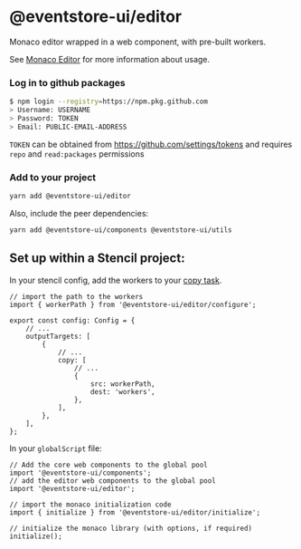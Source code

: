 # @eventstore-ui/editor

Monaco editor wrapped in a web component, with pre-built workers.

See [Monaco Editor](https://microsoft.github.io/monaco-editor/) for more information about usage.

### Log in to github packages

```sh
$ npm login --registry=https://npm.pkg.github.com
> Username: USERNAME
> Password: TOKEN
> Email: PUBLIC-EMAIL-ADDRESS
```

`TOKEN` can be obtained from https://github.com/settings/tokens and requires `repo` and `read:packages` permissions

### Add to your project

```sh
yarn add @eventstore-ui/editor
```

Also, include the peer dependencies:

```sh
yarn add @eventstore-ui/components @eventstore-ui/utils
```

## Set up within a Stencil project:

In your stencil config, add the workers to your [copy task](https://stenciljs.com/docs/copy-tasks#copy-tasks-for-output-targets).

```tsx
// import the path to the workers
import { workerPath } from '@eventstore-ui/editor/configure';

export const config: Config = {
    // ...
    outputTargets: [
        {
            // ...
            copy: [
                // ...
                {
                    src: workerPath,
                    dest: 'workers',
                },
            ],
        },
    ],
};
```

In your `globalScript` file:

```tsx
// Add the core web components to the global pool
import '@eventstore-ui/components';
// add the editor web components to the global pool
import '@eventstore-ui/editor';

// import the monaco initialization code
import { initialize } from '@eventstore-ui/editor/initialize';

// initialize the monaco library (with options, if required)
initialize();
```
